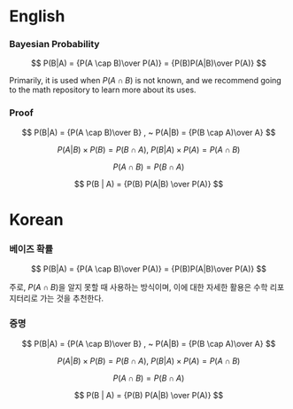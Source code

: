 # English

### Bayesian Probability

$$
P(B|A) = {P(A \cap B)\over P(A)} = {P(B)P(A|B)\over P(A)}
$$

Primarily, it is used when $P(A \cap B)$ is not known, and we recommend going to the math repository to learn more about its uses. 

### Proof

$$
P(B|A) = {P(A \cap B)\over B} , ~ P(A|B) = {P(B \cap A)\over A}
$$

$$
P(A|B ) \times P(B) = P(B \cap A), ~ P(B|A ) \times P(A) = P(A \cap B) 
$$

$$
P(A \cap B) = P(B \cap A)
$$

$$
P(B | A) = {P(B) P(A|B) \over P(A)}
$$


# Korean

### 베이즈 확률

$$
P(B|A) = {P(A \cap B)\over P(A)} = {P(B)P(A|B)\over P(A)}
$$

주로, $P(A \cap B)$을 알지 못할 때 사용하는 방식이며, 이에 대한 자세한 활용은 수학 리포지터리로 가는 것을 추천한다. 

### 증명

$$
P(B|A) = {P(A \cap B)\over B} , ~ P(A|B) = {P(B \cap A)\over A}
$$

$$
P(A|B ) \times P(B) = P(B \cap A), ~ P(B|A ) \times P(A) = P(A \cap B) 
$$

$$
P(A \cap B) = P(B \cap A)
$$

$$
P(B | A) = {P(B) P(A|B) \over P(A)}
$$
